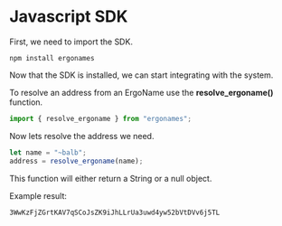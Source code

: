 # Javascript SDK

First, we need to import the SDK.

```
npm install ergonames
```

Now that the SDK is installed, we can start integrating with the system.

To resolve an address from an ErgoName use the **resolve\_ergoname()** function.

```js
import { resolve_ergoname } from "ergonames";
```

Now lets resolve the address we need.

```js
let name = "~balb";
address = resolve_ergoname(name);
```

This function will either return a String or a null object.

Example result:

```
3WwKzFjZGrtKAV7qSCoJsZK9iJhLLrUa3uwd4yw52bVtDVv6j5TL
```

